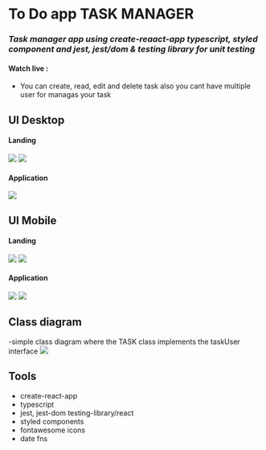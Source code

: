 # To Do app TASK MANAGER

### _Task manager app using create-reaact-app typescript, styled component and jest, jest/dom & testing library  for unit testing_  

#### Watch live :

- You can create, read, edit and delete task also you cant have multiple user for managas your task 
 
## UI Desktop 

#### Landing
![](https://jdcastaneda.ml/tienda/wp-content/uploads/2022/04/task-desktop-user-0.png)
![](https://jdcastaneda.ml/tienda/wp-content/uploads/2022/04/task-desktop-user-1.png)

#### Application
![](https://jdcastaneda.ml/tienda/wp-content/uploads/2022/04/task-desktop-user-2.png)


## UI Mobile

#### Landing
![](https://jdcastaneda.ml/tienda/wp-content/uploads/2022/04/task-mobile-1.png)
![](https://jdcastaneda.ml/tienda/wp-content/uploads/2022/04/task-mobile-2.png)

#### Application
![](https://jdcastaneda.ml/tienda/wp-content/uploads/2022/04/task-mobile-user-1.png)
![](https://jdcastaneda.ml/tienda/wp-content/uploads/2022/04/task-mobile-2.png)

## Class diagram
-simple class diagram where the TASK class implements the taskUser interface
![](https://jdcastaneda.ml/tienda/wp-content/uploads/2022/04/class-diagramto-do-app.png)


## Tools
- create-react-app
- typescript
- jest, jest-dom testing-library/react
- styled components
- fontawesome icons
- date fns
